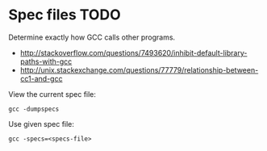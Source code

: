 # Spec files TODO

Determine exactly how GCC calls other programs.

- <http://stackoverflow.com/questions/7493620/inhibit-default-library-paths-with-gcc>
- <http://unix.stackexchange.com/questions/77779/relationship-between-cc1-and-gcc>

View the current spec file:

    gcc -dumpspecs

Use given spec file:

    gcc -specs=<specs-file>
